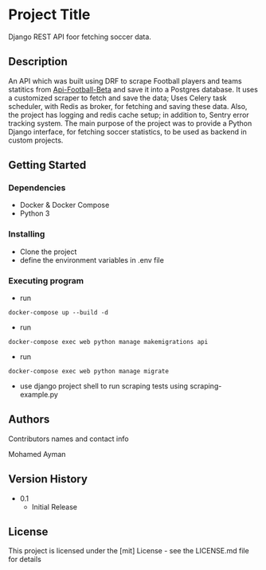 # Project Title

Django REST API foor fetching soccer data.

## Description

An API which was built using DRF to scrape Football players and teams statitics from [Api-Football-Beta](https://rapidapi.com/api-sports/api/api-football-beta) and save it into a Postgres database.
It uses a customized scraper to fetch and save the data; Uses Celery task scheduler, with Redis as broker, for fetching and saving these data.
Also, the project has logging and redis cache setup; in addition to, Sentry error tracking system.
The main purpose of the project was to provide a Python Django interface, for fetching soccer statistics, to be used as backend in custom projects.

## Getting Started

### Dependencies

* Docker & Docker Compose
* Python 3

### Installing

* Clone the project
* define the environment variables in .env file

### Executing program

* run 
```
docker-compose up --build -d
```
* run 
```
docker-compose exec web python manage makemigrations api
```
* run 
```
docker-compose exec web python manage migrate
```
* use django project shell to run scraping tests using scraping-example.py


## Authors

Contributors names and contact info

Mohamed Ayman


## Version History

* 0.1
    * Initial Release

## License

This project is licensed under the [mit] License - see the LICENSE.md file for details


